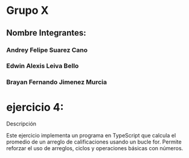 # Grupo X
## Nombre Integrantes:
### Andrey Felipe Suarez Cano
### Edwin Alexis Leiva Bello
### Brayan Fernando Jimenez Murcia

# ejercicio 4:

 Descripción


Este ejercicio implementa un programa en TypeScript que calcula el promedio de un arreglo de calificaciones usando un bucle for.
Permite reforzar el uso de arreglos, ciclos y operaciones básicas con números.
